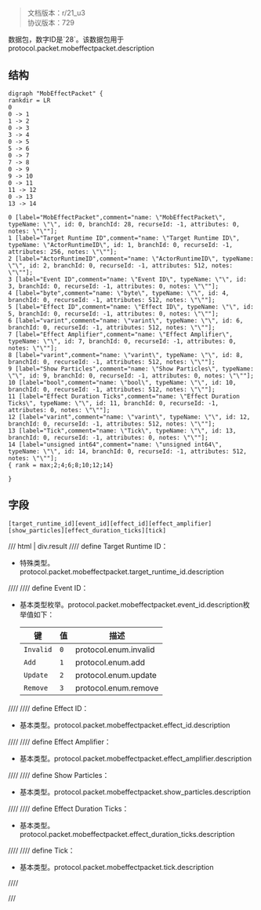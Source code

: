 # <!-- md:samp MobEffectPacket -->

> 文档版本：r/21_u3<br/>协议版本：729

<!-- md:samp MobEffectPacket -->数据包，数字ID是`28`。该数据包用于protocol.packet.mobeffectpacket.description

## 结构

```viz
digraph "MobEffectPacket" {
rankdir = LR
0
0 -> 1
1 -> 2
0 -> 3
3 -> 4
0 -> 5
5 -> 6
0 -> 7
7 -> 8
0 -> 9
9 -> 10
0 -> 11
11 -> 12
0 -> 13
13 -> 14

0 [label="MobEffectPacket",comment="name: \"MobEffectPacket\", typeName: \"\", id: 0, branchId: 28, recurseId: -1, attributes: 0, notes: \"\""];
1 [label="Target Runtime ID",comment="name: \"Target Runtime ID\", typeName: \"ActorRuntimeID\", id: 1, branchId: 0, recurseId: -1, attributes: 256, notes: \"\""];
2 [label="ActorRuntimeID",comment="name: \"ActorRuntimeID\", typeName: \"\", id: 2, branchId: 0, recurseId: -1, attributes: 512, notes: \"\""];
3 [label="Event ID",comment="name: \"Event ID\", typeName: \"\", id: 3, branchId: 0, recurseId: -1, attributes: 0, notes: \"\""];
4 [label="byte",comment="name: \"byte\", typeName: \"\", id: 4, branchId: 0, recurseId: -1, attributes: 512, notes: \"\""];
5 [label="Effect ID",comment="name: \"Effect ID\", typeName: \"\", id: 5, branchId: 0, recurseId: -1, attributes: 0, notes: \"\""];
6 [label="varint",comment="name: \"varint\", typeName: \"\", id: 6, branchId: 0, recurseId: -1, attributes: 512, notes: \"\""];
7 [label="Effect Amplifier",comment="name: \"Effect Amplifier\", typeName: \"\", id: 7, branchId: 0, recurseId: -1, attributes: 0, notes: \"\""];
8 [label="varint",comment="name: \"varint\", typeName: \"\", id: 8, branchId: 0, recurseId: -1, attributes: 512, notes: \"\""];
9 [label="Show Particles",comment="name: \"Show Particles\", typeName: \"\", id: 9, branchId: 0, recurseId: -1, attributes: 0, notes: \"\""];
10 [label="bool",comment="name: \"bool\", typeName: \"\", id: 10, branchId: 0, recurseId: -1, attributes: 512, notes: \"\""];
11 [label="Effect Duration Ticks",comment="name: \"Effect Duration Ticks\", typeName: \"\", id: 11, branchId: 0, recurseId: -1, attributes: 0, notes: \"\""];
12 [label="varint",comment="name: \"varint\", typeName: \"\", id: 12, branchId: 0, recurseId: -1, attributes: 512, notes: \"\""];
13 [label="Tick",comment="name: \"Tick\", typeName: \"\", id: 13, branchId: 0, recurseId: -1, attributes: 0, notes: \"\""];
14 [label="unsigned int64",comment="name: \"unsigned int64\", typeName: \"\", id: 14, branchId: 0, recurseId: -1, attributes: 512, notes: \"\""];
{ rank = max;2;4;6;8;10;12;14}

}

```

## 字段

```title='MobEffectPacket'
[target_runtime_id][event_id][effect_id][effect_amplifier][show_particles][effect_duration_ticks][tick]
```

/// html | div.result
//// define
Target Runtime ID：[<!-- md:samp ActorRuntimeID -->](../types/actorruntimeid.md)

- 特殊类型。protocol.packet.mobeffectpacket.target_runtime_id.description


////
//// define
Event ID：<!-- md:samp byte -->

- 基本类型枚举。protocol.packet.mobeffectpacket.event_id.description枚举值如下：

  |键|值|描述|
  |---|---|---|
  |`Invalid`|`0`|protocol.enum.invalid|
  |`Add`|`1`|protocol.enum.add|
  |`Update`|`2`|protocol.enum.update|
  |`Remove`|`3`|protocol.enum.remove|



////
//// define
Effect ID：<!-- md:samp varint -->

- 基本类型。protocol.packet.mobeffectpacket.effect_id.description


////
//// define
Effect Amplifier：<!-- md:samp varint -->

- 基本类型。protocol.packet.mobeffectpacket.effect_amplifier.description


////
//// define
Show Particles：<!-- md:samp bool -->

- 基本类型。protocol.packet.mobeffectpacket.show_particles.description


////
//// define
Effect Duration Ticks：<!-- md:samp varint -->

- 基本类型。protocol.packet.mobeffectpacket.effect_duration_ticks.description


////
//// define
Tick：<!-- md:samp unsigned int64 -->

- 基本类型。protocol.packet.mobeffectpacket.tick.description


////

///

